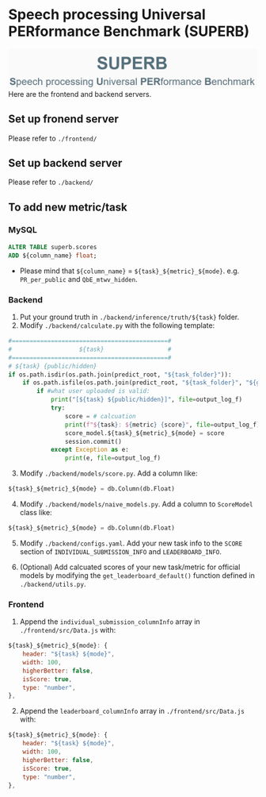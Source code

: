 # Speech processing Universal PERformance Benchmark (SUPERB)
![image](./imgs/logo.png)
Here are the frontend and backend servers.

## Set up fronend server
Please refer to `./frontend/`
## Set up backend server
Please refer to `./backend/`

## To add new metric/task
### MySQL
```sql
ALTER TABLE superb.scores
ADD ${column_name} float;
```
- Please mind that `${column_name}` = `${task}_${metric}_${mode}`.
e.g. `PR_per_public` and `QbE_mtwv_hidden`.
### Backend
1. Put your ground truth in `./backend/inference/truth/${task}` folder.
2. Modify `./backend/calculate.py` with the following template:
```python
#============================================#
#                   ${task}                  #
#============================================#
# ${task} {public/hidden}
if os.path.isdir(os.path.join(predict_root, "${task_folder}")):
    if os.path.isfile(os.path.join(predict_root, "${task_folder}", "${gt_file}")):
        if #what user uploaded is valid:
            print("[${task} ${public/hidden}]", file=output_log_f)
            try:
                score = # calcuation
                print(f"${task}: ${metric} {score}", file=output_log_f)
                score_model.${task}_${metric}_${mode} = score
                session.commit()
            except Exception as e:
                print(e, file=output_log_f)
```
3. Modify `./backend/models/score.py`. Add a column like:
```python
${task}_${metric}_${mode} = db.Column(db.Float)
```
4. Modify `./backend/models/naive_models.py`. Add a column to `ScoreModel` class like:
```python
${task}_${metric}_${mode} = db.Column(db.Float)
```
5. Modify `./backend/configs.yaml`. Add your new task info to the `SCORE` section of `INDIVIDUAL_SUBMISSION_INFO` and `LEADERBOARD_INFO`.

6. (Optional) Add calcuated scores of your new task/metric for official models by modifying the `get_leaderboard_default()` function defined in `./backend/utils.py`.

### Frontend
1. Append the `individual_submission_columnInfo` array in `./frontend/src/Data.js` with:
```js
${task}_${metric}_${mode}: {
    header: "${task} ${mode}",
    width: 100,
    higherBetter: false,
    isScore: true,
    type: "number",
},
```
2. Append the `leaderboard_columnInfo` array in `./frontend/src/Data.js` with:
```js
${task}_${metric}_${mode}: {
    header: "${task} ${mode}",
    width: 100,
    higherBetter: false,
    isScore: true,
    type: "number",
},
```